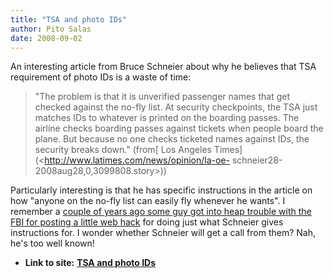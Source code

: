 ```yaml
---
title: "TSA and photo IDs"
author: Pito Salas
date: 2008-09-02
---
```




An interesting article from Bruce Schneier about why he believes that TSA
requirement of photo IDs is a waste of time:

> "The problem is that it is unverified passenger names that get checked
> against the no-fly list. At security checkpoints, the TSA just matches IDs
> to whatever is printed on the boarding passes. The airline checks boarding
> passes against tickets when people board the plane. But because no one
> checks ticketed names against IDs, the security breaks down." (from[ Los
> Angeles Times](<http://www.latimes.com/news/opinion/la-oe-
> schneier28-2008aug28,0,3099808.story>))

Particularly interesting is that he has specific instructions in the article
on how "anyone on the no-fly list can easily fly whenever he wants". I
remember a [couple of years ago some guy got into heap trouble with the FBI
for posting a little web hack](</2006/10/27/tsa-has-no-clothes/>) for doing
just what Schneier gives instructions for. I wonder whether Schneier will get
a call from them? Nah, he's too well known!


* **Link to site:** **[TSA and photo IDs](None)**

